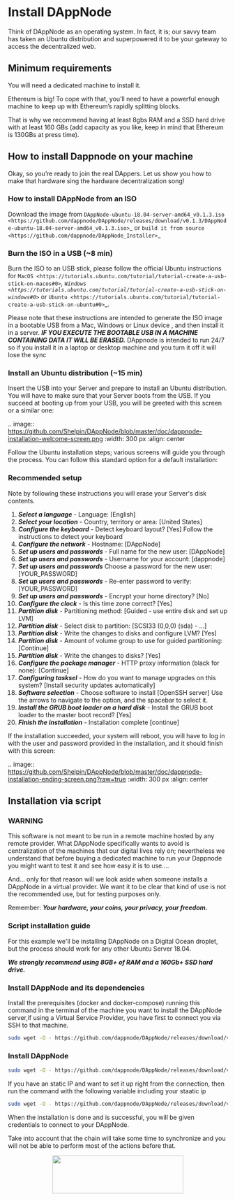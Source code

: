 # Install DAppNode

Think of DAppNode as an operating system. In fact, it is; our savvy team has taken an Ubuntu distribution and superpowered it to be your gateway to access the decentralized web.

## Minimum requirements

You will need a dedicated machine to install it.

Ethereum is big! To cope with that, you’ll need to have a powerful enough machine to keep up with Ethereum’s rapidly splitting blocks.

That is why we recommend having at least 8gbs RAM and a SSD hard drive with at least 160 GBs (add capacity as you like, keep in mind that Ethereum is 130GBs at press time).

## How to install Dappnode on your machine

Okay, so you’re ready to join the real DAppers. Let us show you how to make that hardware sing the hardware decentralization song!

### How to install DAppNode from an ISO

Download the image from `DAppNode-ubuntu-18.04-server-amd64_v0.1.3.iso <https://github.com/dappnode/DAppNode/releases/download/v0.1.3/DAppNode-ubuntu-18.04-server-amd64_v0.1.3.iso>`_ or `build it from source <https://github.com/dappnode/DAppNode_Installer>`_

### Burn the ISO in a USB (~8 min)

Burn the ISO to an USB stick, please follow the official Ubuntu instructions for `MacOS <https://tutorials.ubuntu.com/tutorial/tutorial-create-a-usb-stick-on-macos#0>`_, `Windows <https://tutorials.ubuntu.com/tutorial/tutorial-create-a-usb-stick-on-windows#0>`_ or `Ubuntu <https://tutorials.ubuntu.com/tutorial/tutorial-create-a-usb-stick-on-ubuntu#0>`\_.

Please note that these instructions are intended to generate the ISO image in a bootable USB from a Mac, Windows or Linux device , and then install it in a server. **_IF YOU EXECUTE THE BOOTABLE USB IN A MACHINE CONTAINING DATA IT WILL BE ERASED._** DAppnode is intended to run 24/7 so if you install it in a laptop or desktop machine and you turn it off it will lose the sync

### Install an Ubuntu distribution (~15 min)

Insert the USB into your Server and prepare to install an Ubuntu distribution. You will have to make sure that your Server boots from the USB. If you succeed at booting up from your USB, you will be greeted with this screen or a similar one:

.. image:: https://github.com/Shelpin/DAppNode/blob/master/doc/dappnode-installation-welcome-screen.png
:width: 300 px
:align: center

Follow the Ubuntu installation steps; various screens will guide you through the process. You can follow this standard option for a default installation:

### Recommended setup

Note by following these instructions you will erase your Server's disk contents.

1. **_Select a language_** - Language: [English]
2. **_Select your location_** - Country, territory or area: [United States]
3. **_Configure the keyboard_** - Detect keyboard layout? [Yes] Follow the instructions to detect your keyboard
4. **_Configure the network_** - Hostname: [DAppNode]
5. **_Set up users and passwords_** - Full name for the new user: [DAppNode]
6. **_Set up users and passwords_** - Username for your account: [dappnode]
7. **_Set up users and passwords_** Choose a password for the new user: [YOUR_PASSWORD]
8. **_Set up users and passwords_** - Re-enter password to verify: [YOUR_PASSWORD]
9. **_Set up users and passwords_** - Encrypt your home directory? [No]
10. **_Configure the clock_** - Is this time zone correct? [Yes]
11. **_Partition disk_** - Partitioning method: [Guided - use entire disk and set up LVM]
12. **_Partition disk_** - Select disk to partition: [SCSI33 (0,0,0) (sda) - ...]
13. **_Partition disk_** - Write the changes to disks and configure LVM? [Yes]
14. **_Partition disk_** - Amount of volume group to use for guided partitioning: [Continue]
15. **_Partition disk_** - Write the changes to disks? [Yes]
16. **_Configure the package manager_** - HTTP proxy information (black for none): [Continue]
17. **_Configuring tasksel_** - How do you want to manage upgrades on this system? [Install security updates automatically]
18. **_Software selection_** - Choose software to install [OpenSSH server] Use the arrows to navigate to the option, and the spacebar to select it.
19. **_Install the GRUB boot loader on a hard disk_** - Install the GRUB boot loader to the master boot record? [Yes]
20. **_Finish the installation_** - Installation complete [continue]

If the installation succeeded, your system will reboot, you will have to log in with the user and password provided in the installation, and it should finish with this screen:

.. image:: https://github.com/Shelpin/DAppNode/blob/master/doc/dappnode-installation-ending-screen.png?raw=true
:width: 300 px
:align: center

## Installation via script

### WARNING

This software is not meant to be run in a remote machine hosted by any remote provider. What DAppNode specifically wants to avoid is centralization of the machines that our digital lives rely on; nevertheless we understand that before buying a dedicated machine to run your Dappnode you might want to test it and see how easy it is to use….

And… only for that reason will we look aside when someone installs a DAppNode in a virtual provider. We want it to be clear that kind of use is not the recommended use, but for testing purposes only.

Remember: **_Your hardware, your coins, your privacy, your freedom._**

### Script installation guide

For this example we'll be installing DAppNode on a Digital Ocean droplet, but the process should work for any other Ubuntu Server 18.04.

**_We strongly recommend using 8GB+ of RAM and a 160Gb+ SSD hard drive._**

### Install DAppNode and its dependencies

Install the prerequisites (docker and docker-compose) running this command in the terminal of the machine you want to install the DAppNode server,if using a Virtual Service Provider, you have first to connect you via SSH to that machine.

```sh
sudo wget -O - https://github.com/dappnode/DAppNode/releases/download/v0.1.3/dappnode_install_pre.sh | sudo bash
```

### Install DAppNode

```sh
sudo wget -O - https://github.com/dappnode/DAppNode/releases/download/v0.1.3/dappnode_install.sh | sudo bash
```

If you have an static IP and want to set it up right from the connection, then run the command with the following variable including your staatic ip

```sh
sudo wget -O - https://github.com/dappnode/DAppNode/releases/download/v0.1.3/dappnode_install.sh | sudo STATIC_IP="your static IP" bash
```

When the installation is done and is successful, you will be given credentials to connect to your DAppNode.

Take into account that the chain will take some time to synchronize and you will not be able to perform most of the actions before that.

<p align="center">
  <a href="https://github.com/dappnode/DAppNode/wiki/DAppNode-Installation-Guide">
    <img width="300" height="87" src="https://github.com/dappnode/DAppNode/raw/master/doc/DappnodeInstall.png">
  </a>
</p>

